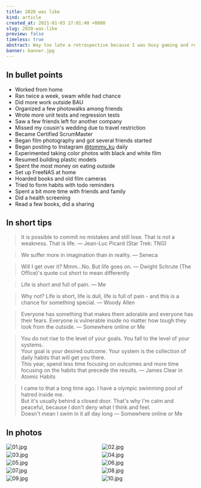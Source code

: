 ```yaml
---
title: 2020 was like
kind: article
created_at: 2021-01-03 17:01:40 +0800
slug: 2020-was-like
preview: false
timeless: true
abstract: Way too late a retrospective because I was busy gaming and reading blogs
banner: banner.jpg
---
```


## In bullet points

* Worked from home
* Ran twice a week, swam while had chance
* Did more work outside BAU
* Organized a few photowalks among friends
* Wrote more unit tests and regression tests
* Saw a few friends left for another company
* Missed my cousin's wedding due to travel restriction
* Became Certified ScrumMaster
* Began film photography and got several friends started
* Began posting to Instagram [@tommy_ku](https://www.instagram.com/tommy_ku/) daily
* Experimented taking color photos with black and white film
* Resumed building plastic models
* Spent the most money on eating outside
* Set up FreeNAS at home
* Hoarded books and old film cameras
* Tried to form habits with todo reminders
* Spent a bit more time with friends and family
* Did a health screening
* Read a few books, did a sharing

## In short tips

> It is possible to commit no mistakes and still lose. That is not a weakness. That is life. &mdash; Jean-Luc Picard (Star Trek: TNG)

> We suffer more in imagination than in reality. &mdash; Seneca

> Will I get over it? Mmm...No. But life goes on. &mdash; Dwight Schrute (The Office)'s quote cut short to mean differently

> Life is short and full of pain. &mdash; Me

> Why not? Life is short, life is dull, life is full of pain - and this is a chance for something special. &mdash; Woody Allen

> Everyone has something that makes them adorable and everyone has their fears. Everyone is vulnerable inside no matter how tough they look from the outside. &mdash; Somewhere online or Me

> You do not rise to the level of your goals. You fall to the level of your systems.
> <br />
> Your goal is your desired outcome. Your system is the collection of daily habits that will get you there.
> <br />
> This year, spend less time focusing on outcomes and more time focusing on the habits that precede the results. &mdash; James Clear in Atomic Habits

> I came to that a long time ago.
> I have a olympic swimming pool of hatred inside me.
> <br />
> But it's usually behind a closed door.
> That's why I'm calm and peaceful, because I don't deny what I think and feel.
> <br />
> Doesn't mean I swim in it all day long &mdash; Somewhere online or Me

## In photos

<style>
    #photogrid {
        display: grid;
        grid-template-columns: 50% 50%;
        grid-template-rows: auto;
        align-items: stretch;
        column-gap: 4px;
        row-gap: 4px;
    }
    #photogrid img {
        margin: 0;
    }
    
    @media screen and (max-width: 30em) {
        #photogrid img {
            grid-column-start: 1;
            grid-column-end: 3;
        }
    }
</style>

<section id="photogrid">
    <img src="./5ff1795f7369601.jpg" alt="01.jpg">
    <img src="./5ff1795fb2aa102.jpg" alt="02.jpg">
    <img src="./5ff179600620c03.jpg" alt="03.jpg">
    <img src="./5ff179604e43404.jpg" alt="04.jpg">
    <img src="./5ff179608f6f905.jpg" alt="05.jpg">
    <img src="./5ff17960c151806.jpg" alt="06.jpg">
    <img src="./5ff1796101c3907.jpg" alt="07.jpg">
    <img src="./5ff179612accb08.jpg" alt="08.jpg">
    <img src="./5ff179616c47f09.jpg" alt="09.jpg">
    <img src="./5ff17961c1d1f10.jpg" alt="10.jpg">
</section>
